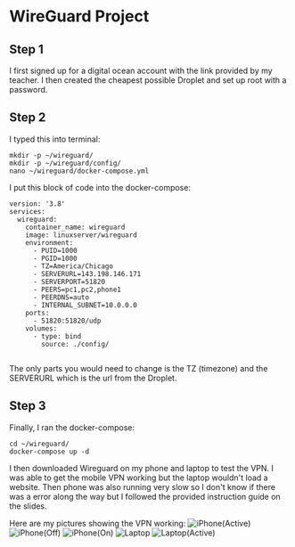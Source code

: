 # WireGuard Project

## Step 1
I first signed up for a digital ocean account with the link provided by my teacher. I then created the cheapest possible Droplet and set up root with a password.

## Step 2

I typed this into terminal:
```
mkdir -p ~/wireguard/
mkdir -p ~/wireguard/config/
nano ~/wireguard/docker-compose.yml
```

I put this block of code into the docker-compose:
```
version: '3.8'
services:
  wireguard:
    container_name: wireguard
    image: linuxserver/wireguard
    environment:
      - PUID=1000
      - PGID=1000
      - TZ=America/Chicago
      - SERVERURL=143.198.146.171
      - SERVERPORT=51820
      - PEERS=pc1,pc2,phone1
      - PEERDNS=auto
      - INTERNAL_SUBNET=10.0.0.0
    ports:
      - 51820:51820/udp
    volumes:
      - type: bind
        source: ./config/


```

The only parts you would need to change is the TZ (timezone) and the SERVERURL which is the url from the Droplet. 

## Step 3

Finally, I ran the docker-compose:
```
cd ~/wireguard/
docker-compose up -d
```

I then downloaded Wireguard on my phone and laptop to test the VPN. I was able to get the mobile VPN working but the laptop wouldn't load a website. Then phone was also running very slow so I don't know if there was a error along the way but I followed the provided instruction guide on the slides.

Here are my pictures showing the VPN working:
![iPhone(Active)](iPhone(Active).PNG)
![iPhone(Off)](iPhone(Off).PNG)
![iPhone(On)](iPhone(On).PNG)
![Laptop](Laptop.png)
![Laptop(Active)](Laptop(Active).png)
